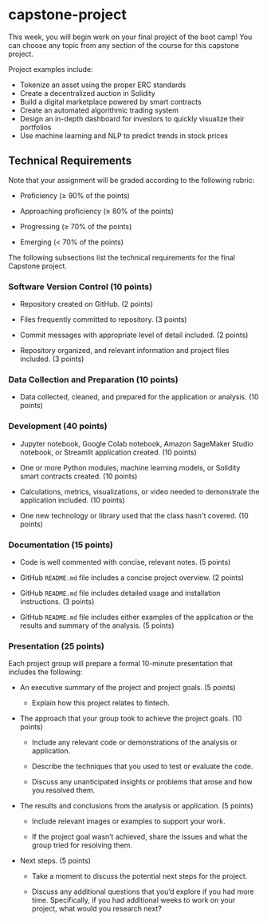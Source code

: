# capstone-project

This week, you will begin work on your final project of the boot camp! You can choose any topic from any section of the course for this capstone project.

Project examples include:

* Tokenize an asset using the proper ERC standards
* Create a decentralized auction in Solidity
* Build a digital marketplace powered by smart contracts
* Create an automated algorithmic trading system
* Design an in-depth dashboard for investors to quickly visualize their portfolios
* Use machine learning and NLP to predict trends in stock prices

## Technical Requirements

Note that your assignment will be graded according to the following rubric:

* Proficiency (&ge; 90% of the points)

* Approaching proficiency (&ge; 80% of the points)

* Progressing (&ge; 70% of the points)

* Emerging (&lt; 70% of the points)

The following subsections list the technical requirements for the final Capstone project.

### Software Version Control (10 points)

* Repository created on GitHub. (2 points)

* Files frequently committed to repository. (3 points)

* Commit messages with appropriate level of detail included. (2 points)

* Repository organized, and relevant information and project files included. (3 points)

### Data Collection and Preparation (10 points)

* Data collected, cleaned, and prepared for the application or analysis. (10 points)

### Development  (40 points)

* Jupyter notebook, Google Colab notebook, Amazon SageMaker Studio notebook, or Streamlit application created. (10 points)

* One or more Python modules, machine learning models, or Solidity smart contracts created. (10 points)

* Calculations, metrics, visualizations, or video needed to demonstrate the application included. (10 points)

* One new technology or library used that the class hasn't covered. (10 points)

### Documentation (15 points)

* Code is well commented with concise, relevant notes. (5 points)

* GitHub `README.md` file includes a concise project overview. (2 points)

* GitHub `README.md` file includes detailed usage and installation instructions. (3 points)

* GitHub `README.md` file includes either examples of the application or the results and summary of the analysis. (5 points)

### Presentation (25 points)

Each project group will prepare a formal 10-minute presentation that includes the following:

* An executive summary of the project and project goals. (5 points)

    * Explain how this project relates to fintech.

* The approach that your group took to achieve the project goals. (10 points)

    * Include any relevant code or demonstrations of the analysis or application.

    * Describe the techniques that you used to test or evaluate the code.

    * Discuss any unanticipated insights or problems that arose and how you resolved them.

* The results and conclusions from the analysis or application. (5 points)

    * Include relevant images or examples to support your work.

    * If the project goal wasn’t achieved, share the issues and what the group tried for resolving them.

* Next steps. (5 points)

    * Take a moment to discuss the potential next steps for the project.

    * Discuss any additional questions that you’d explore if you had more time. Specifically, if you had additional weeks to work on your project, what would you research next?
